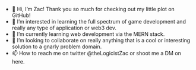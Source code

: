 - 👋 Hi, I’m Zac!  Thank you so much for checking out my little plot on GitHub!
- 👀 I’m interested in learning the full spectrum of game development and really any type of application or web3 dev.
- 🌱 I’m currently learning web development via the MERN stack. 
- 💞️ I’m looking to collaborate on really anything that is a cool or interesting solution to a gnarly problem domain.
- 📫 How to reach me on twitter @theLogicistZac or shoot me a DM on here.

<!---
fullStackZac/fullStackZac is a ✨ special ✨ repository because its `README.md` (this file) appears on your GitHub profile.
You can click the Preview link to take a look at your changes.
--->
